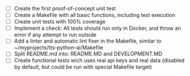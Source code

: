 - [ ] Create the first proof-of-concept unit test
- [ ] Create a Makefile with all basic functions, including test execution
- [ ] Create unit tests with 100% coverage
- [ ] Implement a check: All tests should run only in Docker, and throw an error if any attempt to run outside
- [ ] Add a linter and automatic lint fixer in the Makefile, similar to ~/myprojects/tts-python-ai/Makefile
- [ ] Split README.md into: README.MD and DEVELOPMENT.MD
- [ ] Create functional tests wich uses real api keys and real data (disabled by default, but could be run with special Makefile target)